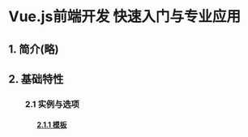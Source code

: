 # Vue.js前端开发 快速入门与专业应用

## 1. 简介(略)

## 2. 基础特性
### &emsp;&emsp;2.1 实例与选项
#### &emsp;&emsp;&emsp;&emsp;[2.1.1 模板](https://evllis.github.io/My-Learning-Materials/Introduction-and-application-of-Vue/2.%20%E5%9F%BA%E7%A1%80%E7%89%B9%E6%80%A7/2.1_%E5%AE%9E%E4%BE%8B%E5%8F%8A%E9%80%89%E9%A1%B9/2.1.1_%E6%A8%A1%E6%9D%BF.html "2.1.1 模板")